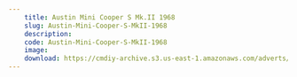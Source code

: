 ```yaml
---
    title: Austin Mini Cooper S Mk.II 1968
    slug: Austin-Mini-Cooper-S-MkII-1968
    description:
    code: Austin-Mini-Cooper-S-MkII-1968
    image:
    download: https://cmdiy-archive.s3.us-east-1.amazonaws.com/adverts/documents/Austin+Mini+Cooper+S+Mk.II+1968.pdf
---
```

<!-- Content of the page -->

##
        